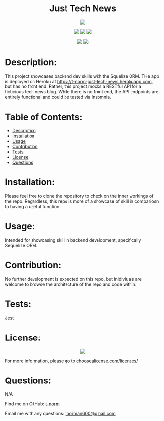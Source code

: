 # <h1 align="center">Just Tech News</h1>

<p align="center"><img src="https://img.shields.io/badge/License-MIT-blue?style=plastic" /></p>
<p align="center">
    <img src="https://img.shields.io/badge/Skillset-Backend%20Dev-blue?style=plastic" />
    <img src="https://img.shields.io/badge/Skillset-Object%20Relational%20Mapping-blue?style=plastic" />
    <img src="https://img.shields.io/badge/Skillset-Databases-blue?style=plastic" />
</p>
<p align="center">
    <img src="https://img.shields.io/badge/Made%20With-Sequelize-success?style=plastic" />
    <img src="https://img.shields.io/badge/Made%20With-JavaScript-success?style=plastic" />
</p>

# Description:
This project showcases backend dev skills with the Squelize ORM. THe app is deployed on Heroku at https://t-norm-just-tech-news.herokuapp.com, but has no front end. Rather, this project mocks a RESTful API for a ficticious tech news blog. While there is no front end, the API endpoints are entirely functional and could be tested via Insomnia.

# Table of Contents:
- [Description](#description)
- [Installation](#installation)
- [Usage](#usage)
- [Contribution](#contribution)
- [Tests](#tests)
- [License](#license)
- [Questions](#questions)

# Installation:
Please feel free to clone the repository to check on the inner workings of the repo. Regardless, this repo is more of a showcase of skill in compariosn to having a useful function.

# Usage:
Intended for showcasing skill in backend development, specifically Sequelize ORM.

# Contribution:
No further development is expected on this repo, but inidiviuals are welcome to browse the architecture of the repo and code within.

# Tests:
Jest

# License:

<p align="center"><img src="https://img.shields.io/badge/License-MIT-blue?style=plastic" /></p>

For more information, please go to <a href="https://choosealicense.com/licenses/" target="_blank">choosealicense.com/licenses/</a>

# Questions:
N/A

Find me on GitHub: [t-norm](https://github.com/t-norm)

Email me with any questions: tnorman600@gmail.com